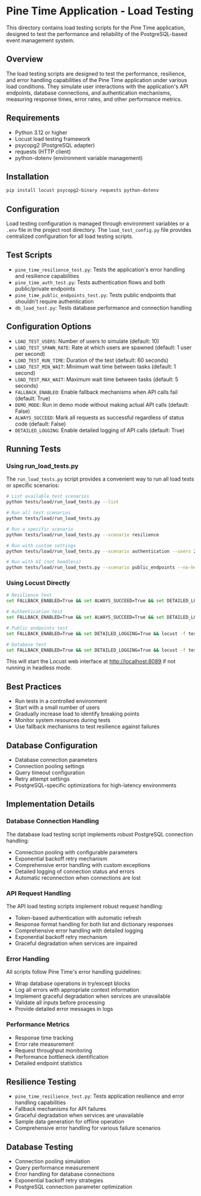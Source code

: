 # Pine Time Application - Load Testing

This directory contains load testing scripts for the Pine Time application, designed to test the performance and reliability of the PostgreSQL-based event management system.

## Overview

The load testing scripts are designed to test the performance, resilience, and error handling capabilities of the Pine Time application under various load conditions. They simulate user interactions with the application's API endpoints, database connections, and authentication mechanisms, measuring response times, error rates, and other performance metrics.

## Requirements

- Python 3.12 or higher
- Locust load testing framework
- psycopg2 (PostgreSQL adapter)
- requests (HTTP client)
- python-dotenv (environment variable management)

## Installation

```bash
pip install locust psycopg2-binary requests python-dotenv
```

## Configuration

Load testing configuration is managed through environment variables or a `.env` file in the project root directory. The `load_test_config.py` file provides centralized configuration for all load testing scripts.

## Test Scripts

- `pine_time_resilience_test.py`: Tests the application's error handling and resilience capabilities
- `pine_time_auth_test.py`: Tests authentication flows and both public/private endpoints
- `pine_time_public_endpoints_test.py`: Tests public endpoints that shouldn't require authentication
- `db_load_test.py`: Tests database performance and connection handling

## Configuration Options

- `LOAD_TEST_USERS`: Number of users to simulate (default: 10)
- `LOAD_TEST_SPAWN_RATE`: Rate at which users are spawned (default: 1 user per second)
- `LOAD_TEST_RUN_TIME`: Duration of the test (default: 60 seconds)
- `LOAD_TEST_MIN_WAIT`: Minimum wait time between tasks (default: 1 second)
- `LOAD_TEST_MAX_WAIT`: Maximum wait time between tasks (default: 5 seconds)
- `FALLBACK_ENABLED`: Enable fallback mechanisms when API calls fail (default: True)
- `DEMO_MODE`: Run in demo mode without making actual API calls (default: False)
- `ALWAYS_SUCCEED`: Mark all requests as successful regardless of status code (default: False)
- `DETAILED_LOGGING`: Enable detailed logging of API calls (default: True)

## Running Tests

### Using run_load_tests.py

The `run_load_tests.py` script provides a convenient way to run all load tests or specific scenarios:

```bash
# List available test scenarios
python tests/load/run_load_tests.py --list

# Run all test scenarios
python tests/load/run_load_tests.py

# Run a specific scenario
python tests/load/run_load_tests.py --scenario resilience

# Run with custom settings
python tests/load/run_load_tests.py --scenario authentication --users 20 --spawn-rate 2 --run-time 30s

# Run with UI (not headless)
python tests/load/run_load_tests.py --scenario public_endpoints --no-headless
```

### Using Locust Directly

```bash
# Resilience test
set FALLBACK_ENABLED=True && set ALWAYS_SUCCEED=True && set DETAILED_LOGGING=True && locust -f tests/load/pine_time_resilience_test.py --host=http://localhost:8000 --users=5 --spawn-rate=1 --run-time=30s

# Authentication test
set FALLBACK_ENABLED=True && set ALWAYS_SUCCEED=True && set DETAILED_LOGGING=True && locust -f tests/load/pine_time_auth_test.py --host=http://localhost:8000 --users=10 --spawn-rate=2 --run-time=30s

# Public endpoints test
set FALLBACK_ENABLED=True && set DETAILED_LOGGING=True && locust -f tests/load/pine_time_public_endpoints_test.py --host=http://localhost:8000 --users=5 --spawn-rate=1 --run-time=20s

# Database test
set FALLBACK_ENABLED=True && set DETAILED_LOGGING=True && locust -f tests/load/db_load_test.py --host=http://localhost:8000 --users=3 --spawn-rate=1 --run-time=20s
```

This will start the Locust web interface at [http://localhost:8089](http://localhost:8089) if not running in headless mode.

## Best Practices

- Run tests in a controlled environment
- Start with a small number of users
- Gradually increase load to identify breaking points
- Monitor system resources during tests
- Use fallback mechanisms to test resilience against failures

## Database Configuration

- Database connection parameters
- Connection pooling settings
- Query timeout configuration
- Retry attempt settings
- PostgreSQL-specific optimizations for high-latency environments

## Implementation Details

### Database Connection Handling

The database load testing script implements robust PostgreSQL connection handling:

- Connection pooling with configurable parameters
- Exponential backoff retry mechanism
- Comprehensive error handling with custom exceptions
- Detailed logging of connection status and errors
- Automatic reconnection when connections are lost

### API Request Handling

The API load testing scripts implement robust request handling:

- Token-based authentication with automatic refresh
- Response format handling for both list and dictionary responses
- Comprehensive error handling with detailed logging
- Exponential backoff retry mechanism
- Graceful degradation when services are impaired

### Error Handling

All scripts follow Pine Time's error handling guidelines:

- Wrap database operations in try/except blocks
- Log all errors with appropriate context information
- Implement graceful degradation when services are unavailable
- Validate all inputs before processing
- Provide detailed error messages in logs

### Performance Metrics

- Response time tracking
- Error rate measurement
- Request throughput monitoring
- Performance bottleneck identification
- Detailed endpoint statistics

## Resilience Testing

- `pine_time_resilience_test.py`: Tests application resilience and error handling capabilities
- Fallback mechanisms for API failures
- Graceful degradation when services are unavailable
- Sample data generation for offline operation
- Comprehensive error handling for various failure scenarios

## Database Testing

- Connection pooling simulation
- Query performance measurement
- Error handling for database connections
- Exponential backoff retry strategies
- PostgreSQL connection parameter optimization
